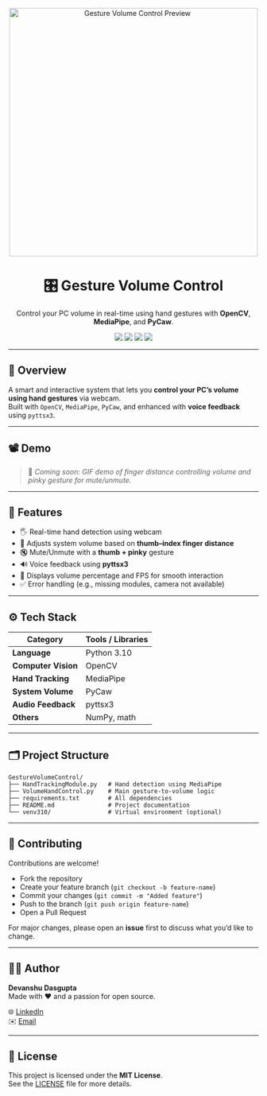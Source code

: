 <p align="center">
  <img src="preview.png" width="500" alt="Gesture Volume Control Preview"/>
</p>

<h1 align="center">🎛️ Gesture Volume Control</h1>
<p align="center">
  Control your PC volume in real-time using hand gestures with <b>OpenCV</b>, <b>MediaPipe</b>, and <b>PyCaw</b>.
</p>

<p align="center">
  <img src="https://img.shields.io/badge/Python-3.10-blue?logo=python"/>
  <img src="https://img.shields.io/badge/OpenCV-4.0+-red?logo=opencv"/>
  <img src="https://img.shields.io/badge/License-MIT-green"/>
  <img src="https://img.shields.io/badge/Platform-Windows-lightgrey"/>
</p>

---

## 📖 Overview
A smart and interactive system that lets you **control your PC’s volume using hand gestures** via webcam.  
Built with `OpenCV`, `MediaPipe`, `PyCaw`, and enhanced with **voice feedback** using `pyttsx3`.

---

## 📽️ Demo
> 🎥 _Coming soon: GIF demo of finger distance controlling volume and pinky gesture for mute/unmute._

---

## 🚀 Features
- 🖐️ Real-time hand detection using webcam  
- 📏 Adjusts system volume based on **thumb–index finger distance**  
- 🔇 Mute/Unmute with a **thumb + pinky** gesture  
- 🔊 Voice feedback using **pyttsx3**  
- 🎯 Displays volume percentage and FPS for smooth interaction  
- ✅ Error handling (e.g., missing modules, camera not available)  

---

## ⚙️ Tech Stack
| Category        | Tools / Libraries |
|-----------------|-------------------|
| **Language**    | Python 3.10       |
| **Computer Vision** | OpenCV        |
| **Hand Tracking**   | MediaPipe     |
| **System Volume**   | PyCaw         |
| **Audio Feedback**  | pyttsx3       |
| **Others**          | NumPy, math   |

---
## 🗂️ Project Structure
```
GestureVolumeControl/
├── HandTrackingModule.py   # Hand detection using MediaPipe
├── VolumeHandControl.py    # Main gesture-to-volume logic
├── requirements.txt        # All dependencies
├── README.md               # Project documentation
└── venv310/                # Virtual environment (optional)
```
---

## 🤝 Contributing
Contributions are welcome!  
- Fork the repository  
- Create your feature branch (`git checkout -b feature-name`)  
- Commit your changes (`git commit -m "Added feature"`)  
- Push to the branch (`git push origin feature-name`)  
- Open a Pull Request 

For major changes, please open an **issue** first to discuss what you’d like to change.  

---

## 🧑‍💻 Author
**Devanshu Dasgupta**  
Made with ❤️ and a passion for open source.  

🌐 [LinkedIn](https://www.linkedin.com/in/devanshu-dasgupta)  
✉️ [Email](mailto:devanshu.das.gupta14@gmail.com)  

---

## 🧾 License
This project is licensed under the **MIT License**.  
See the [LICENSE](LICENSE) file for more details.
